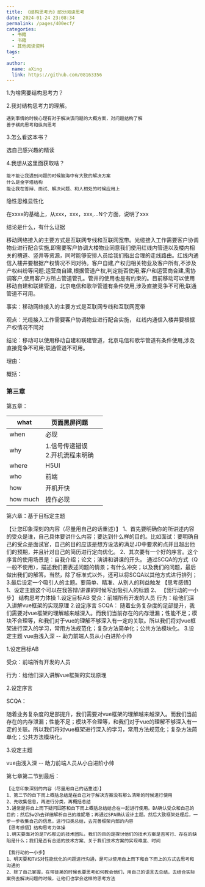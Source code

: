 ```yaml
---
title: 《结构思考力》部分阅读思考
date: 2024-01-24 23:08:34
permalink: /pages/400ecf/
categories:
  - 书籍
  - 书籍
  - 其他阅读资料
tags:
  - 
author: 
  name: aXing
  link: https://github.com/08163356
---
```



1.为啥需要结构思考力？

2.我对结构思考力的理解。

```
遇到事情的时候心理有对于解决该问题的大概方案，对问题结构了解
善于横向思考和纵向思考
```

3.怎么看这本书？

选自己感兴趣的精读

<!-- more -->
4.我想从这里面获取啥？

```
能不能让我遇到问题的时候脑海中有大致的解决方案
什么是金字塔结构
能让我在答辩、面试、解决问题、和人相处的时候应用上
```



隐性思维显性化

在xxxx的基础上，从xxx，xxx，xxx,...N个方面，说明了xxx

结论是什么，有什么证据



移动网络接入的主要方式是互联网专线和互联网宽带。光缆接入工作需要客户协调物业进行配合实施,即需要客户协调大楼物业同意我们使用红线内管道以及楼内相关的槽道、竖井等资源，同时能够安排人员给我们指出合理的走线路由。红线内通信入楼井要根据产权情况不同对待。客户自建,产权归相关物业及客户所有,不涉及产权纠纷等问题;运营商自建,根据管道产权,判定能否使用;客户和运营商合建,需协调客户,使用客户方所占管道管孔。管井的使用也是有约束的。目前移动可以使用移动自建和联建管道，北京电信和歌华管道有条件使用,涉及直接竞争不可用;联通管道不可用。

事实：移动网络接入的主要方式是互联网专线和互联网宽带

观点：光缆接入工作需要客户协调物业进行配合实施， 红线内通信入楼井要根据产权情况不同对

结论：移动可以使用移动自建和联建管道，北京电信和歌华管道有条件使用,涉及直接竞争不可用;联通管道不可用。

理由：

概括：



### 第三章

第五章：

| what     | 页面黑屏问题                         |      |
| -------- | ------------------------------------ | ---- |
| when     | 必现                                 |      |
| why      | 1.信号传递错误<br />2.开机流程未明确 |      |
| where    | H5UI                                 |      |
| who      | 前端                                 |      |
| how      | 开机开快                             |      |
| how much | 操作必现                             |      |



第六章：基于目标定主题

【让您印象深刻的内容（尽量用自己的话重述）】 1、首先要明确你的所讲述内容的受众是谁，自己具体要讲什么内容；要达到什么样的目的。比如面试：要明确自己的受众是面试官，自己的目的应该是想方设法的满足JD中要求的点并且超出他们的预期，并且针对自己的简历进行定向优化。 2、其次要有一个好的序言。这个序言的使用场景是：自我介绍；论文；演讲和讲课的开头。 通过SCQA的方式（Q一般不使用），描述我们要表述问题的情景；有什么冲突；以及我们的问题，最后做出我们的解答。当然，除了标准式以外，还可以将SCQA以其他方式进行排列； 3.最后设定一个吸引人的主题。要简单、精准、从别人的利益触发 【思考感悟】 1、设定主题这个可以在我答辩/讲课的时候写出吸引人的标题 2、 【我行动的一小步】 结构思考力体操 1.设定目标AB 受众：前端所有开发的人员 行为：给他们深入讲解vue框架的实现原理 2.设定序言 SCQA： 随着业务复杂度的足部提升，我们需要对vue框架的理解越来越深入。而我们当前存在的内存泄漏；性能不足；模块不合理等，和我们对于vue的理解不够深入有一定的关联。所以我们将对vue框架进行深入的学习，常用方法规范化；复杂方法简单化；公共方法模块化。 3.设定主题 vue由浅入深 -- 助力前端人员从小白进阶小帅

1.设定目标AB

受众：前端所有开发的人员

行为：给他们深入讲解vue框架的实现原理

2.设定序言

SCQA：

随着业务复杂度的足部提升，我们需要对vue框架的理解越来越深入。而我们当前存在的内存泄漏；性能不足；模块不合理等，和我们对于vue的理解不够深入有一定的关联。所以我们将对vue框架进行深入的学习，常用方法规范化；复杂方法简单化；公共方法模块化。

3.设定主题

vue由浅入深 -- 助力前端人员从小白进阶小帅

第七章第二节到最后：

```
【让您印象深刻的内容（尽量用自己的话重述）】
1、第二节的自下而上概括总结是在自己对于解决方案没有那么清晰的时候进行使用
2、先收集信息，再进行分类，再概括总结
3.通常是将自上而下疑问回答和自下而上概括总结结合在一起进行使用。BA确认受众和自己的目的；然后5w2h去详细解析自己的维妮塔；再通过SPA确认设计主题。然后大致框架处理后，一步一步收集自己的信息，进行归类总结，去完善框架内部的内容
【思考感悟】结构思考力体操
1.明天要面对的是TVS那边的技术团队。我们的目的是探讨他们的技术方案是否可行、存在的缺陷是什么；我们是否有合适的技术方案、关于我们技术方案的实现难度、时间

【我行动的一小步】
1、明天要和TVS对性能优化的问题进行沟通，是可以使用自上而下和自下而上的方式去思考和沟通的
2、除了自己掌握，在带徒弟的时候也要思考如何教会他们，用自己的语言去总结，去结合实际案例去解决问题的时候，让他们也学会这样的思考方法
```



